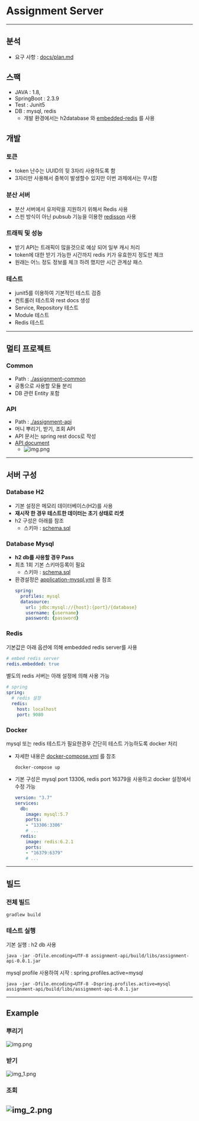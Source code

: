 # Assignment Server

---

## 분석
- 요구 사항 : [docs/plan.md](docs/plan.md)

## 스팩
- JAVA : 1.8, 
- SpringBoot : 2.3.9
- Test : Junit5
- DB : mysql, redis
  - 개발 환경에서는 h2database 와 [embedded-redis](https://github.com/ozimov/embedded-redis) 를 사용

## 개발

### 토큰
- token 난수는 UUID의 뒷 3자리 사용하도록 함
- 3자리만 사용해서 중복이 발생할수 있지만 이번 과제에서는 무시함
  
### 분산 서버 
- 분산 서버에서 유저락을 지원하기 위해서 Redis 사용
- 스핀 방식이 아닌 pubsub 기능을 이용한 [redisson](https://github.com/redisson/redisson) 사용  

### 트래픽 및 성능
- 받기 API는 트래픽이 많을것으로 예상 되어 일부 캐시 처리
- token에 대한 받기 가능한 시간까지 redis 키가 유효한지 정도만 체크
- 원래는 어느 정도 정보를 체크 하려 했지만 시간 관계상 패스

### 테스트 
- junit5를 이용하여 기본적인 테스트 검증
- 컨트롤러 테스트와 rest docs 생성 
- Service, Repository 테스트
- Module 테스트
- Redis 테스트

---
## 멀티 프로젝트
### Common
- Path : [./assignment-common](./assignment-common)
- 공통으로 사용할 모듈 분리
- DB 관련 Entity 포함


### API 
- Path : [./assignment-api](./assignment-api) 
- 머니 뿌리기, 받기, 조회 API
- API 문서는 spring rest docs로 작성
- [API document](https://plzhans.github.io/test-assignment-kakaopay/assignment-api-document.html)
  - ![img.png](docs/screenshot/restdoc_01)
---

## 서버 구성

### Database H2
- 기본 설정은 메모리 데이터베이스(H2)를 사용
- **재시작 한 경우 테스트한 데이터는 초기 상태로 리셋**
- h2 구성은 아래를 참조
  - 스키마 : [schema.sql](./assignment-common/src/main/resources/db/h2/schema.sql)

### Database Mysql

- **h2 db를 사용할 경우 Pass**
- 최초 1회 기본 스키마등록이 필요
  - 스키마 : [schema.sql](./assignment-common/src/main/resources/db/mysql/schema.sql)
- 환경설정은 [application-mysql.yml](./assignment-api/src/main/resources/application-mysql.yml) 을 참조
  ```yaml
  spring:
    profiles: mysql
    datasource:
      url: jdbc:mysql://{host}:{port}/{database}
      username: {username}
      password: {password}
  ```

### Redis

기본값은 아래 옵션에 의해 embedded redis server를 사용
```yaml
# embed redis server
redis.embedded: true
```

별도의 redis 서버는 아래 설정에 의해 사용 가능
```yaml
# spring
spring:
  # redis 설정
  redis:
    host: localhost
    port: 9080
```

### Docker
mysql 또는 redis 테스트가 필요한경우 간단히 테스트 가능하도록 docker 처리

- 자세한 내용은 [docker-compose.yml](./docker-compose.yml) 를 참조
  ```
  docker-compose up
  ```
  
- 기본 구성은 mysql port 13306, redis port 16379을 사용하고 docker 설정에서 수정 가능
    ```yaml
    version: "3.7"
    services:
      db:
        image: mysql:5.7
        ports:
        - "13306:3306"
        # ...
      redis:
        image: redis:6.2.1
        ports:
        - "16379:6379"
        # ...
    ```
---

## 빌드

### 전체 빌드
```
gradlew build
```

### 테스트 실행
기본 실행 : h2 db 사용
```
java -jar -Dfile.encoding=UTF-8 assignment-api/build/libs/assignment-api-0.0.1.jar
```

mysql profile 사용하여 시작 : spring.profiles.active=mysql
```
java -jar -Dfile.encoding=UTF-8 -Dspring.profiles.active=mysql assignment-api/build/libs/assignment-api-0.0.1.jar
```

---
## Example
### 뿌리기
![img.png](docs/screenshot/postman_01.png)

### 받기
![img_1.png](docs/screenshot/postman_02.png)

### 조회
![img_2.png](docs/screenshot/postman_03.png)
--- 